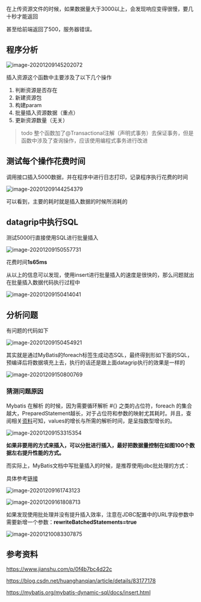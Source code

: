 在上传资源文件的时候，如果数据量大于3000以上，会发现响应变得很慢，要几十秒才能返回

甚至给前端返回了500，服务器错误。

## 程序分析

![image-20201209145202072](http://img.fosuchao.com/image-20201209145202072.png)

插入资源这个函数中主要涉及了以下几个操作

1. 判断资源是否存在
2. 新建资源包
3. 构建param
4. 批量插入资源数据（重点）
5. 更新资源数量（无关）

> todo 整个函数加了@Transactional注解（声明式事务）去保证事务，但是函数中涉及了查询操作，应该使用编程式事务进行改进

## 测试每个操作花费时间

调用接口插入5000数据，并在程序中进行日志打印，记录程序执行花费的时间

![image-20201209144254379](http://img.fosuchao.com/image-20201209144254379.png)

可以看到，主要的耗时就是插入数据的时候所消耗的

## datagrip中执行SQL

测试5000行直接使用SQL进行批量插入

![image-20201209150557731](http://img.fosuchao.com/image-20201209150557731.png)

花费时间**1s65ms**

从以上的信息可以发现，使用insert进行批量插入的速度是很快的，那么问题就出在批量插入数据代码执行过程中

![image-20201209150414041](http://img.fosuchao.com/image-20201209150414041.png)

## 分析问题

有问题的代码如下

![image-20201209150454921](http://img.fosuchao.com/image-20201209150454921.png)

其实就是通过MyBatis的foreach标签生成动态SQL，最终得到形如下面的SQL，预编译后将数据填充上去，执行的话还是跟上面datagrip执行的效果是一样的

![image-20201209150800769](http://img.fosuchao.com/image-20201209150800769.png)

### 猜测问题原因

Mybatis 在解析 <forEach> 的时候，因为需要循环解析 #{} 之类的占位符，foreach 的集合越大，PreparedStatement越长，对于占位符和参数的映射尤其耗时。并且，查阅相关[资料](https://www.red-gate.com/simple-talk/sql/performance/comparing-multiple-rows-insert-vs-single-row-insert-with-three-data-load-methods/)可知，values的增长与所需的解析时间，是呈指数型增长的。

![image-20201209153315354](http://img.fosuchao.com/image-20201209153315354.png)

**如果非要用<forEach>的方式来插入，可以分批进行插入，最好把数据量控制在如图100个数据左右提升性能的方式。**

而实际上，MyBatis文档中写批量插入的时候，是推荐使用jdbc批处理的方式：

具体参考[链接](https://mybatis.org/mybatis-dynamic-sql/docs/insert.html)

![image-20201209161743123](http://img.fosuchao.com/image-20201209161743123.png)

![image-20201209161808713](http://img.fosuchao.com/image-20201209161808713.png)

如果发现使用批处理并没有提升插入效率，注意在JDBC配置中的URL字段参数中需要新增一个参数：**rewriteBatchedStatements=true**

![image-20201210083307875](http://img.fosuchao.com/image-20201210083307875.png)

## 参考资料

https://www.jianshu.com/p/0f4b7bc4d22c

https://blog.csdn.net/huanghanqian/article/details/83177178

https://mybatis.org/mybatis-dynamic-sql/docs/insert.html